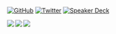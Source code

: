 [![GitHub](https://img.shields.io/badge/GitHub-0?style=flat-square&logo=github&color=181717&logoColor=white)](https://github.com/micnncim)
[![Twitter](https://img.shields.io/badge/Twitter-0?style=flat-square&logo=twitter&color=1DA1F2&logoColor=white)](https://twitter.com/micnncim)
[![Speaker Deck](https://img.shields.io/badge/Speaker_Deck-0?style=flat-square&logo=speaker-deck&color=009287&logoColor=white)](https://speakerdeck.com/micnncim)

<img align="left" src="https://github-readme-stats.vercel.app/api?username=micnncim&show_icons=true&count_private=true" />
<img align="left" src="https://github-readme-stats.vercel.app/api/top-langs/?username=micnncim&layout=compact" />
<img align="left" src="https://github-readme-stats.vercel.app/api/wakatime?username=micnncim&hide_progress=true&v=2" />
